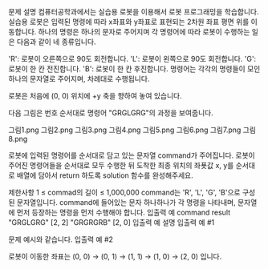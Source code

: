 문제 설명
컴퓨터공학과에서는 실습용 로봇을 이용해서 로봇 프로그래밍을 학습합니다. 실습용 로봇은 입력된 명령에 따라 x좌표와 y좌표로 표현되는 2차원 좌표 평면 위를 이동합니다. 하나의 명령은 하나의 문자로 주어지며 각 명령어에 따라 로봇이 수행하는 일은 다음과 같이 네 종류입니다.

'R': 로봇이 오른쪽으로 90도 회전합니다.
'L': 로봇이 왼쪽으로 90도 회전합니다.
'G': 로봇이 한 칸 전진합니다.
'B': 로봇이 한 칸 후진합니다.
명령어는 각각의 명령들이
모인 하나의 문자열로 주어지며, 차례대로 수행됩니다.

로봇은 처음에 (0, 0) 위치에 +y 축을 향하여 놓여 있습니다.

다음 그림은 번호 순서대로 명령어 "GRGLGRG"의 과정을 보여줍니다.

그림1.png
그림2.png
그림3.png
그림4.png
그림5.png
그림6.png
그림7.png
그림8.png

로봇에 입력된 명령어를 순서대로 담고 있는 문자열 command가 주어집니다. 로봇이 주어진 명령어들을 순서대로 모두 수행한 뒤 도착한 최종 위치의 좌푯값 x, y를 순서대로 배열에 담아서 return 하도록 solution 함수를 완성해주세요.

제한사항
1 ≤ commad의 길이 ≤ 1,000,000
command는 'R', 'L', 'G', 'B'으로 구성된 문자열입니다.
command에 들어있는 문자 하나하나가 각 명령을 나타내며, 문자열에 먼저 등장하는 명령을 먼저 수행해야 합니다.
입출력 예
command result
"GRGLGRG" [2, 2]
"GRGRGRB" [2, 0]
입출력 예 설명
입출력 예 #1

문제 예시와 같습니다.
입출력 예 #2

로봇이 이동한 좌표는 (0, 0) → (0, 1) → (1, 1) → (1, 0) → (2, 0) 입니다.
